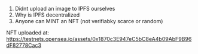 1. Didnt upload an image to IPFS ourselves
2. Why is IPFS decentralized
3. Anyone can MINT an NFT (not verifiabky scarce or random)

NFT uploaded at:
https://testnets.opensea.io/assets/0x1870c3E947eC5bC8eA4b09AbF9B96dF82778Cac3